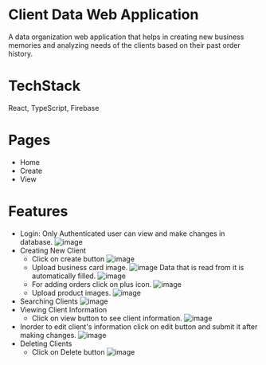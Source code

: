 
# Client Data Web Application

A data organization web application that helps in creating new business memories and analyzing needs of the clients based on their past order history.

# TechStack
React, TypeScript, Firebase

# Pages
* Home
* Create
* View

# Features
* Login: Only Authenticated user can view and make changes in database.
  ![image](https://user-images.githubusercontent.com/53914778/202746978-562a7dd9-74d4-40f2-8f34-699176b5a141.png)
* Creating New Client
    * Click on create button
      ![image](https://user-images.githubusercontent.com/53914778/202747377-07ce409a-9959-4fdb-861d-9959ab3554b0.png)
    * Upload business card image.
      ![image](https://user-images.githubusercontent.com/53914778/202747500-9000bf72-d10e-4dbd-a66f-aad09bb7bd91.png)
      Data that is read from it is automatically filled.
      ![image](https://user-images.githubusercontent.com/53914778/202748194-4d3b1454-b9ff-4386-9203-31f150c97a75.png)
    * For adding orders click on plus icon.
      ![image](https://user-images.githubusercontent.com/53914778/202748362-0456b5ba-4234-4560-84e3-a7b1d8faec3c.png)
    * Upload product images.
      ![image](https://user-images.githubusercontent.com/53914778/202748536-12d2632a-3d02-476f-af49-89094e351c67.png)
* Searching Clients
  ![image](https://user-images.githubusercontent.com/53914778/202748813-134b46ab-6f57-4074-895a-146a99607616.png)
* Viewing Client Information
    * Click on view button to see client information.
      ![image](https://user-images.githubusercontent.com/53914778/202749012-2fa6bb99-9a8b-4f6b-8582-a57de97ef965.png)
* Inorder to edit client's information click on edit button and submit it after making changes.
  ![image](https://user-images.githubusercontent.com/53914778/202749155-5e6dbfac-7e74-446c-8b8b-32da1a286d67.png)
* Deleting Clients
    * Click on Delete button
      ![image](https://user-images.githubusercontent.com/53914778/202749337-11d30fd4-16fb-4202-905f-4f99d348a47b.png)


                  




